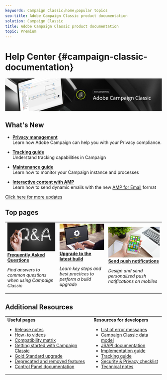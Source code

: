 ```yaml
---
keywords: Campaign Classic;home;popular topics
seo-title: Adobe Campaign Classic product documentation
solution: Campaign Classic
title: Adobe Campaign Classic product documentation
topic: Premium
---
```


# Help Center {#campaign-classic-documentation}

![](platform/using/assets/do-not-localize/banner_acc_doc.jpg) 

## What's New

* **[Privacy management](https://helpx.adobe.com/campaign/kb/campaign-privacy.html)**<br/>
Learn how Adobe Campaign can help you with your Privacy compliance.

* **[Tracking guide](https://helpx.adobe.com/campaign/kb/acc-tracking.html)**<br/>
Understand tracking capabilities in Campaign

* **[Maintenance guide](https://helpx.adobe.com/campaign/kb/acc-maintenance.html)**<br/>
Learn how to monitor your Campaign instance and processes

* **[Interactive content with AMP](delivery/using/defining-interactive-content.md)**<br/>
Learn how to send dynamic emails with the new [AMP for Email](https://amp.dev/about/email/) format

[Click here for more updates](/help/rn/using/documentation-updates.md)

## Top pages

<table>
<tr>
  <td>
    <a href="platform/using/common-questions.md">
      <img alt="FAQ" src="platform/using/assets/FAQ.png"/>
    </a>
    <div>
      <a href="platform/using/common-questions.md">
    <strong>Frequently Asked Questions</strong>
    </a>
    </div>
    <p>
    <em>Find answers to common questions when using Campaign Classic</em>
    <p>
  </td>
   <td>
    <a href="https://docs.campaign.adobe.com/doc/AC/getting_started/EN/buildUpgrade.html">
      <img alt="Build Upgrade" src="platform/using/assets/upgrade.png" />
    </a>
    <div>
      <a href="https://docs.campaign.adobe.com/doc/AC/getting_started/EN/buildUpgrade.html">
    <strong>Upgrade to the latest build</strong>
    </a>
    </div>
    <p>
    <em>Learn key steps and best practices to perform a build upgrade</em>
    <p>
  </td>
  <td>
    <a href="delivery/using/creating-notifications.md">
       <img alt="Push notifications" src="platform/using/assets/push.png" />
    </a>
    <div>
       <a href="delivery/using/creating-notifications.md">
    <strong>Send push notifications</strong>
    </a>
    </div>
    <p>
    <em>Design and send personalized push notifications on mobiles</em>
    <p>
  </td>
</tr>
</table>

## Additional Resources

<table>
<tr>
  <td valign="top"><strong>Useful pages</strong>

  * [Release notes](/help/rn/using/latest-release.md)
  * [How-to videos](https://docs.adobe.com/content/help/en/campaign-learn/campaign-classic-tutorials/overview.html)
  * [Compatibility matrix](https://helpx.adobe.com/campaign/kb/compatibility-matrix.html)
  * [Getting started with Campaign Classic](../../platform/using/about-adobe-campaign-classic.md)
  * [Gold Standard upgrade](https://helpx.adobe.com/campaign/kb/gold-standard.html)
  * [Deprecated and removed features](https://helpx.adobe.com/campaign/kb/deprecated-and-removed-features.html)
  * [Control Panel documentation](https://docs.adobe.com/content/help/en/control-panel/using/control-panel-home.html)
  </td>
  <td valign="top"><strong>Resources for developers</strong>

  * [List of error messages](https://docs.adobe.com/content/help/en/campaign-classic/technicalresources/error_messages/error_codes.html)
  * [Campaign Classic data model](../../configuration/using/about-data-model.md)
  * [JSAPI documentation](../../configuration/using/about-web-services.md)
  * [Implementation guide](https://helpx.adobe.com/campaign/kb/acc-implementation.html)
  * [Tracking guide](https://helpx.adobe.com/campaign/kb/acc-tracking.html)
  * [Security & Privacy checklist](https://helpx.adobe.com/campaign/kb/acc-security.html)
  * [Technical notes](https://helpx.adobe.com/campaign/kb/article-list.html)

  </td>
</tr>
